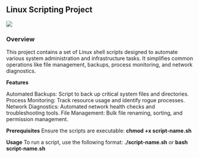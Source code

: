 ## Linux Scripting Project

<img align="center" src="https://www.goglides.dev/images/wp1TcHSbVlfXJUfWMQg4eIHlhmt2266YxalFMHNBPnE/rs:fill:1000:420/g:sm/mb:500000/ar:1/aHR0cHM6Ly93d3ct/Z29nbGlkZXMtZGV2/LnMzLmFtYXpvbmF3/cy5jb20vdXBsb2Fk/cy9hcnRpY2xlcy93/OXFoaXMycmlqc3B4/dm9xcGxyOC5qcGVn">

### Overview

This project contains a set of Linux shell scripts designed to automate various system administration and infrastructure tasks. It simplifies common operations like file management, backups, process monitoring, and network diagnostics.

**Features**

Automated Backups: Script to back up critical system files and directories.
Process Monitoring: Track resource usage and identify rogue processes.
Network Diagnostics: Automated network health checks and troubleshooting tools.
File Management: Bulk file renaming, sorting, and permission management.

**Prerequisites**
Ensure the scripts are executable:
**chmod +x script-name.sh**

**Usage**
To run a script, use the following format:
**./script-name.sh** or **bash script-name.sh**